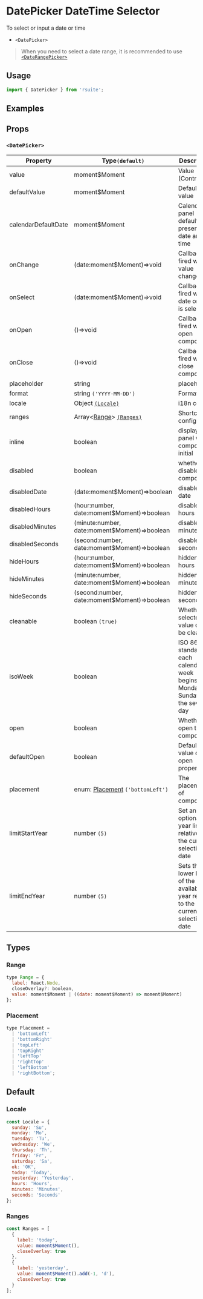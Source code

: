 # DatePicker DateTime Selector

To select or input a date or time

* `<DatePicker>`

> When you need to select a date range, it is recommended to use [`<DateRangePicker>`](./date-range-picker)

## Usage

```js
import { DatePicker } from 'rsuite';
```

## Examples

<!--{demo}-->

## Props

### `<DatePicker>`

| Property            | Type`(default)`                                | Description                                                                          |
| ------------------- | ---------------------------------------------- | ------------------------------------------------------------------------------------ |
| value               | moment$Moment                                  | Value (Controlled)                                                                   |
| defaultValue        | moment$Moment                                  | Default value                                                                        |
| calendarDefaultDate | moment$Moment                                  | Calendar panel default presentation date and time                                    |
| onChange            | (date:moment$Moment)=>void                     | Callback fired when value changed                                                    |
| onSelect            | (date:moment$Moment)=>void                     | Callback fired when date or time is selected                                         |
| onOpen              | ()=>void                                       | Callback fired when open component                                                   |
| onClose             | ()=>void                                       | Callback fired when close component                                                  |
| placeholder         | string                                         | placeholder                                                                          |
| format              | string `('YYYY-MM-DD')`                        | Format date                                                                          |
| locale              | Object [`(Locale)`](#Locale)                   | i18n config                                                                          |
| ranges              | Array<[Range](#Range)> [`(Ranges)`](#Ranges)   | Shortcut config                                                                      |
| inline              | boolean                                        | display date panel when component initial                                            |
| disabled            | boolean                                        | whether disabled the component                                                       |
| disabledDate        | (date:moment$Moment)=>boolean                  | disabled date                                                                        |
| disabledHours       | (hour:number, date:moment$Moment)=>boolean     | disabled hours                                                                       |
| disabledMinutes     | (minute:number, date:moment$Moment)=>boolean   | disabled minutes                                                                     |
| disabledSeconds     | (second:number, date:moment$Moment)=>boolean   | disabled seconds                                                                     |
| hideHours           | (hour:number, date:moment$Moment)=>boolean     | hidden hours                                                                         |
| hideMinutes         | (minute:number, date:moment$Moment)=>boolean   | hidden minutes                                                                       |
| hideSeconds         | (second:number, date:moment$Moment)=>boolean   | hidden seconds                                                                       |
| cleanable           | boolean `(true)`                               | Whether the selected value can be cleared                                            |
| isoWeek             | boolean                                        | ISO 8601 standard, each calendar week begins on Monday and Sunday on the seventh day |
| open                | boolean                                        | Whether open the component                                                           |
| defaultOpen         | boolean                                        | Default value of open property                                                       |
| placement           | enum: [Placement](#Placement) `('bottomLeft')` | The placement of component                                                           |
| limitStartYear      | number `(5)`                                   | Set an optional year limit relative to the current selection date                    |
| limitEndYear        | number `(5)`                                   | Sets the lower limit of the available year relative to the current selection date    |

## Types

### Range

```js
type Range = {
  label: React.Node,
  closeOverlay?: boolean,
  value: moment$Moment | ((date: moment$Moment) => moment$Moment)
};
```

### Placement

```js
type Placement =
  | 'bottomLeft'
  | 'bottomRight'
  | 'topLeft'
  | 'topRight'
  | 'leftTop'
  | 'rightTop'
  | 'leftBottom'
  | 'rightBottom';
```

## Default

### Locale

```js
const Locale = {
  sunday: 'Su',
  monday: 'Mo',
  tuesday: 'Tu',
  wednesday: 'We',
  thursday: 'Th',
  friday: 'Fr',
  saturday: 'Sa',
  ok: 'OK',
  today: 'Today',
  yesterday: 'Yesterday',
  hours: 'Hours',
  minutes: 'Minutes',
  seconds: 'Seconds'
};
```

### Ranges

```js
const Ranges = [
  {
    label: 'today',
    value: moment$Moment(),
    closeOverlay: true
  },
  {
    label: 'yesterday',
    value: moment$Moment().add(-1, 'd'),
    closeOverlay: true
  }
];
```
